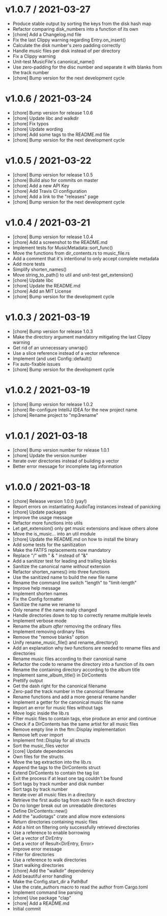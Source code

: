 
v1.0.7 / 2021-03-27
==================

  * Produce stable output by sorting the keys from the disk hash map
  * Refactor comparing disk_numbers into a function of its own
  * [chore] Add a Changelog.md file
  * Fix the last Clippy warning regarding Entry.on_insert()
  * Calculate the disk number's zero padding correctly
  * Handle music files per disk instead of per directory
  * Fix a Clippy warning
  * Unit-test MusicFile's canonical_name()
  * Use zero-padding for the disc number and separate it with blanks from the track number
  * [chore] Bump version for the next development cycle

v1.0.6 / 2021-03-24
===================

  * [chore] Bump version for release 1.0.6
  * [chore] Update libc and walkdir
  * [chore] Fix typos
  * [chore] Update wording
  * [chore] Add some tags to the README.md file
  * [chore] Bump version for the next development cycle

v1.0.5 / 2021-03-22
===================

  * [chore] Bump version for release 1.0.5
  * [chore] Build also for commits on master
  * [chore] Add a new API Key
  * [chore] Add Travis CI configuration
  * [chore] Add a link to the "releases" page
  * [chore] Bump version for the next development cycle

v1.0.4 / 2021-03-21
===================

  * [chore] Bump version for release 1.0.4
  * [chore] Add a screenshot to the README.md
  * Implement tests for MusicMetadata::sort_func()
  * Move the functions from dir_contents.rs to music_file.rs
  * Add a comment that it's intentional to only accept complete metadata
  * Add more tests
  * Simplify shorten_names()
  * Move string_to_path() to util and unit-test get_extension()
  * [chore] Update libc
  * [chore] Update the README.md
  * [chore] Add an MIT License
  * [chore] Bump version for the development cycle

v1.0.3 / 2021-03-19
===================

  * [chore] Bump version for release 1.0.3
  * Make the directory argument mandatory mitigating the last Clippy warning
  * Get rid of an unnecessary unwrap()
  * Use a slice reference instead of a vector reference
  * Implement (and use) Config::default()
  * Fix auto-fixable issues
  * [chore] Bump version for the development cycle

v1.0.2 / 2021-03-19
===================

  * [chore] Bump version for release 1.0.2
  * [chore] Re-configure IntelliJ IDEA for the new project name
  * [chore] Rename project to "mp3rename"

v1.0.1 / 2021-03-18
===================

  * [chore] Bump version number for release 1.0.1
  * [chore] Update the version number
  * Iterate over directories instead of building a vector
  * Better error message for incomplete tag information

v1.0.0 / 2021-03-18
===================

  * [chore] Release version 1.0.0 (yay!)
  * Report errors on instantiating AudioTag instances instead of panicking
  * [chore] Update packages
  * Improve the usage message
  * Refactor more functions into utils
  * Let get_extension() only get music extensions and leave others alone
  * Move the is_music... into an util module
  * [chore] Update the README.md on how to install the binary
  * Add some tests for the sanitization
  * Make the FATFS replacements now mandatory
  * Replace "/" with " & " instead of "&"
  * Add a sanitizer test for leading and trailing blanks
  * Sanitize the canonical name *without* extension
  * Refactor shorten_names() into three functions
  * Use the sanitized name to build the new file name
  * Rename the command line switch "length" to "limit-length"
  * Improve help message
  * Implement shorten names
  * Fix the Config formatter
  * Sanitize the name we rename to
  * Only rename if the name really changed
  * Handle directories down to top to correctly rename multiple levels
  * Implement verbose mode
  * Rename the album *after* removing the ordinary files
  * Implement removing ordinary files
  * Remove the "remove blanks" option
  * Unify rename_music_file() and rename_directory()
  * Add an explanation why *two* functions are needed to rename files and directories
  * Rename music files according to their canonical name
  * Refactor the code to rename the directory into a function of its own
  * Rename the containing directory according to the album title
  * Implement same_album_title() in DirContents
  * Prettify output
  * Get the dash right for the canonical filename
  * Zero-pad the track number in the canonical filename
  * Rename functions and add a more general rename handler
  * Implement a getter for the canonical music file name
  * Report an error for music files without tags
  * Move logic inside the lib.rs
  * Filter music files to contain tags, else produce an error and continue
  * Check if a DirContents has the same artist for all music files
  * Remove empty line in the ftm::Display implementation
  * Remove left over import
  * Implement fmt::Display for all structs
  * Sort the music_files vector
  * [core] Update dependencies
  * Own files for the structs
  * Move the tag extraction into the lib.rs
  * Append the tags to the DirContents struct
  * Extend DirContents to contain the tag list
  * Exit the process if at least one tag couldn't be found
  * Sort tags by track number and disk number
  * Sort tags by track number
  * Iterate over all music files in a directory
  * Retrieve the first audio tag from each file in each directory
  * Do no longer break out on unreadable directories
  * Define DirContents::new()
  * Add the "audiotags" crate and allow more extensions
  * Return directories containing music files
  * Add a hint on filtering only successfully retrieved directories
  * Use a reference to enable borrowing
  * Get a vector of DirEntry
  * Get a vector of Result<DirEntry, Error>
  * Improve error message
  * Filter for directories
  * Use a reference to walk directories
  * Start walking directories
  * [chore] Add the "walkdir" dependency
  * Add beautiful error handling
  * Make the Config.start_dir a PathBuf
  * Use the crate_authors macro to read the author from Cargo.toml
  * Implement command line parsing
  * [chore] Use package "clap"
  * [chore] Add a README.md
  * Initial commit

